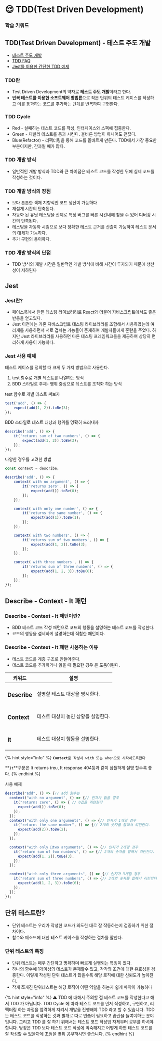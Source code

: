 # 😌 TDD(Test Driven Development)

### 학습 키워드

## TDD(Test Driven Development) - 테스트 주도 개발

* [테스트 주도 개발](https://github.com/ahastudio/til/blob/main/agile/test-driven-development.md)
* [TDD FAQ](https://github.com/ahastudio/til/blob/main/blog/2016/12-03-tdd-faq.md)
* [Jest를 이용한 간단한 TDD 예제](https://github.com/ahastudio/til/blob/main/jest/20201204-simple-tdd-example.md)

### TDD란

* Test Driven Development의 약자로 **테스트 주도 개발**이라고 한다.
* **반복 테스트를 이용한 소프트웨어 방법론**으로 작은 단위의 테스트 케이스를 작성하고 이를 통과하는 코드를 추가하는 단계를 반복하여 구현한다.

### TDD Cycle&#x20;

* Red - 실패하는 테스트 코드를 작성, 인터페이스와 스펙에 집중한다.
* Green - 재빨리 테스트를 통과 시킨다. 올바른 방법이 아니어도 괜찮다.
* Blue(Refactor) - 리팩터링을 통해 코드를 올바르게 만든다. TDD에서 가장 중요한 부분이지만, 간과될 때가 많다.

### TDD 개발 방식

* &#x20;일반적인 개발 방식과 TDD와 큰 차이점은 테스트 코드를 작성한 뒤에 실제 코드를 작성하는 것이다.

### TDD 개발 방식의 장점&#x20;

* 보다 튼튼한 객체 지향적인 코드 생산이 가능하다
* 재설계 시간의 단축된다.
* 자동화 된 유닛 테스팅을 전제로 특정 버그를 빠른 시간내에 찾을 수 있어 디버깅 시간의 단축된다.
* 테스팅을 자동화 시킴으로 보다 정확한 테스트 근거를 산출이 가능하여 테스트 문서의 대체가 가능하다.&#x20;
* 추가 구현의 용이하다.

### TDD 개발 방식의 단점

*   TDD 방식의 개발 시간은 일반적인 개발 방식에 비해 시간이 투자되기 때문에 생산성이 저하된다&#x20;

    &#x20;

## Jest

### Jest란?

* 페이스북에서 만든 테스팅 라이브러리로 React와 더불어 자바스크립트에서도 좋은 반응을 얻고있다.
* Jest 이전에는 기존 자바스크립트 테스팅 라이브러리를 조합해서 사용하였는데 여러개를 사용하면서 서로 겹치는 기능들이 존재하여 개발자들에게 혼란을 주었다. 하지만 Jest 라이브러리를 사용하면 다른 테스팅 프레임워크들을 제공하여 상당히 편리하게 사용이 가능하다.&#x20;

### Jest 사용 예제

테스트 케이스를 정의할 때 크게 두 가지 방법으로 사용한다.

1. test 함수로 개별 테스트를 나열하는 방식
2. BDD 스타일로 주체- 행위 중심으로 테스트를 조직화 하는 방식

test 함수로 개별 테스트 써보자

```typescript
test('add', () => {
	expect(add(1, 2)).toBe(3);
});
```

BDD 스타일로 테스트 대상과 행위를 명확히 드러내자

```typescript
describe('add', () => {
	it('returns sum of two numbers', () => {
		expect(add(1, 2)).toBe(3);
	});
});


```

다양한 경우를 고려한 방법

```typescript
const context = describe;

describe('add', () => {
	context('with no argument', () => {
		it('returns zero', () => {
			expect(add()).toBe(0);
		});
	});

	context('with only one number', () => {
		it('returns the same number', () => {
			expect(add(1)).toBe(1);
		});
	});

	context('with two numbers', () => {
		it('returns sum of two numbers', () => {
			expect(add(1, 2)).toBe(3);
		});
	});

	context('with three numbers', () => {
		it('returns sum of three numbers', () => {
			expect(add(1, 2, 3)).toBe(6);
		});
	});
});
```

## Describe - Context - It 패턴

### Describe - Context - It 패턴이란?

* BDD 테스트 코드 작성 패턴으로 코드의 행동을 설명하는 테스트 코드를 작성한다.
* 코드의 행동을 섬세하게 설명하는데 적합한 패턴이다.

### Describe - Context - It 패턴 사용하는 이유

* 테스트 코드를 계층 구조로 만들어준다.&#x20;
* 테스트 코드를 추가하거나 읽을 때 필요한 경우 큰 도움이된다.

| 키워드               | 설명                   |
| ----------------- | -------------------- |
| <h3>Describe</h3> | 설명할 테스트 대상을 명시한다.    |
| <h3>Context</h3>  | 테스트 대상이 놓인 상황을 설명한다. |
| <h3>It</h3>       | 테스트 대상이 행동을 설명한다.    |

{% hint style="info" %}
**`Context`**`문 작성시 with 또는 when으로 시작하도록한다`

**`It`**구문은 It returns treu, It response 404등과 같이 심플하게 설명 할수록 좋다.
{% endhint %}

사용 예제

```typescript
describe("add", () => {// add 함수는 
  context("with no argument", () => {// 인자가 없을 경우
    it("returns zero", () => { // 0값을 리턴한다
      expect(add()).toBe(0);
    });
  });
  context("with only one arguments", () => {// 인자가 1개일 경우
    it("returns the same number", () => {// 2개의 숫자를 합해서 리턴한다.
      expect(add(2)).toBe(2);
    });
  });

  context("with only two arguments", () => {// 인자가 2개일 경우
    it("return sum of two numbers", () => {// 2개의 숫자를 합해서 리턴한다.
      expect(add(1, 2)).toBe(3);
    });
  });

  context("with only three arguments", () => {// 인자가 3개일 경우
    it("return sum of three numbers", () => {// 3개의 숫자를 합해서 리턴한다.
      expect(add(1, 2, 3)).toBe(6);
    });
  });
});

```

## 단위 테스트란?

* 단위 테스트는 우리가 작성한 코드가 의도한 대로 잘 작동하는지 검증하기 위한 절차이다.
* 함수와 메소드에 대한 테스트 케이스를 작성하는 절차를 말한다.

### 단위 테스트의 특징

* 단위 테스트는 매우 간단하고 명확하며 빠르게 실행되는 특징이 있다.
* 하나의 함수에 1개이상의 테스트가 존재할수 있고, 각각의 조건에 대한 유효성을 검증한다. 이렇게 작성된 단위 테스트가 많을수록 해당 로직에 대한 신뢰도가 높아진다.&#x20;
* 작게 쪼개진 단위테스트는 해당 로직이 어떤 역할을 하는지 쉽게 파악이 가능하다&#x20;

&#x20;

{% hint style="info" %}
&#x20;⚠️ TDD 에 대해서 주의할 점 테스트 코드를 작성한다고 해서 TDD 가 아닙니다. TDD Cycle 에 따라 테스트 코드를 먼저 작성하고, 구현하고, 리팩터링 하는 과정을 엄격하게 지켜서 개발을 진행해야 TDD 라고 할 수 있습니다. TDD 는 테스트 코드를 작성하는 것과 별개로 따로 연습이 필요하고 습관을 들여야하는 분야 입니다. 그리고 TDD 를 잘 하기 위해서는 테스트 코드 작성법 자체부터 공부를 하셔야 합니다. 당장은 TDD 보다 테스트 코드 작성에 익숙해지고 어떻게 하면 테스트 코드를 잘 작성할 수 있을까에 초점을 맞춰 공부하시면 좋습니다.
{% endhint %}

